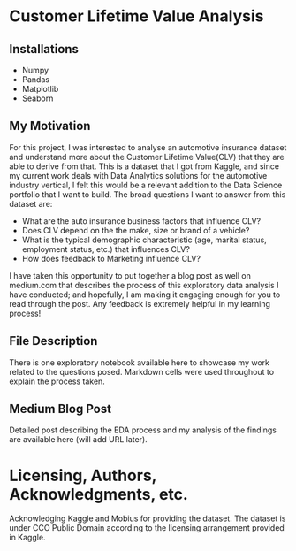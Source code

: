 # Customer Lifetime Value Analysis
## Installations
* Numpy
* Pandas
* Matplotlib
* Seaborn

## My Motivation
For this project, I was interested to analyse an automotive insurance dataset and understand more about the Customer Lifetime Value(CLV) that they are able to derive from that.
This is a dataset that I got from Kaggle, and since my current work deals with Data Analytics solutions for the automotive industry vertical, I felt this would be a relevant addition to the Data Science portfolio that I want to build.
The broad questions I want to answer from this dataset are:
* What are the auto insurance business factors that influence CLV?
* Does CLV depend on the the make, size or brand of a vehicle?
* What is the typical demographic characteristic (age, marital status, employment status, etc.) that influences CLV?
* How does feedback to Marketing influence CLV?

I have taken this opportunity to put together a blog post as well on medium.com that describes the process of this exploratory data analysis I have conducted; and hopefully, I am making it engaging enough for you to read through the post.
Any feedback is extremely helpful in my learning process!

## File Description
There is one exploratory notebook available here to showcase my work related to the questions posed. 
Markdown cells were used throughout to explain the process taken.

## Medium Blog Post
Detailed post describing the EDA process and my analysis of the findings are available here (will add URL later).

# Licensing, Authors, Acknowledgments, etc.
Acknowledging Kaggle and Mobius for providing the dataset. The dataset is under CCO Public Domain according to the licensing arrangement provided in Kaggle.
